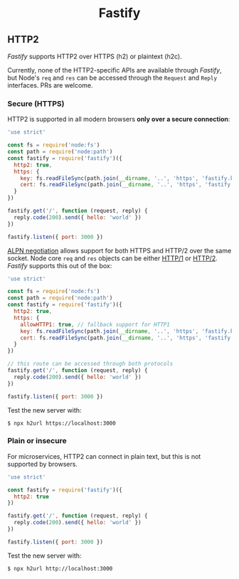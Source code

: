 <h1 align="center">Fastify</h1>

## HTTP2

_Fastify_ supports HTTP2 over HTTPS (h2) or plaintext (h2c).

Currently, none of the HTTP2-specific APIs are available through _Fastify_, but
Node's `req` and `res` can be accessed through the `Request` and `Reply`
interfaces. PRs are welcome.

### Secure (HTTPS)

HTTP2 is supported in all modern browsers __only over a secure connection__:

```js
'use strict'

const fs = require('node:fs')
const path = require('node:path')
const fastify = require('fastify')({
  http2: true,
  https: {
    key: fs.readFileSync(path.join(__dirname, '..', 'https', 'fastify.key')),
    cert: fs.readFileSync(path.join(__dirname, '..', 'https', 'fastify.cert'))
  }
})

fastify.get('/', function (request, reply) {
  reply.code(200).send({ hello: 'world' })
})

fastify.listen({ port: 3000 })
```

[ALPN negotiation](https://datatracker.ietf.org/doc/html/rfc7301) allows
support for both HTTPS and HTTP/2 over the same socket.
Node core `req` and `res` objects can be either
[HTTP/1](https://nodejs.org/api/http.html) or
[HTTP/2](https://nodejs.org/api/http2.html). _Fastify_ supports this out of the
box:

```js
'use strict'

const fs = require('node:fs')
const path = require('node:path')
const fastify = require('fastify')({
  http2: true,
  https: {
    allowHTTP1: true, // fallback support for HTTP1
    key: fs.readFileSync(path.join(__dirname, '..', 'https', 'fastify.key')),
    cert: fs.readFileSync(path.join(__dirname, '..', 'https', 'fastify.cert'))
  }
})

// this route can be accessed through both protocols
fastify.get('/', function (request, reply) {
  reply.code(200).send({ hello: 'world' })
})

fastify.listen({ port: 3000 })
```

Test the new server with:

```
$ npx h2url https://localhost:3000
```

### Plain or insecure

For microservices, HTTP2 can connect in plain text, but this is not
supported by browsers.

```js
'use strict'

const fastify = require('fastify')({
  http2: true
})

fastify.get('/', function (request, reply) {
  reply.code(200).send({ hello: 'world' })
})

fastify.listen({ port: 3000 })
```

Test the new server with:

```
$ npx h2url http://localhost:3000
```

